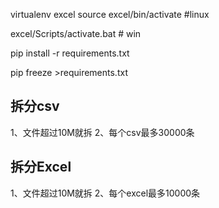 virtualenv excel
source excel/bin/activate #linux

excel/Scripts/activate.bat # win

pip install -r requirements.txt

pip freeze >requirements.txt

## 拆分csv
1、文件超过10M就拆
2、每个csv最多30000条
## 拆分Excel
1、文件超过10M就拆
2、每个excel最多10000条